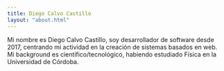 ```yaml
---
title: Diego Calvo Castillo
layout: "about.html"
---
```


Mi nombre es Diego Calvo Castillo, soy desarrollador de software desde 2017, centrando mi actividad en la creación de sistemas basados en web. Mi background es científico/tecnológico, habiendo estudiado Física en la Universidad de Córdoba.
